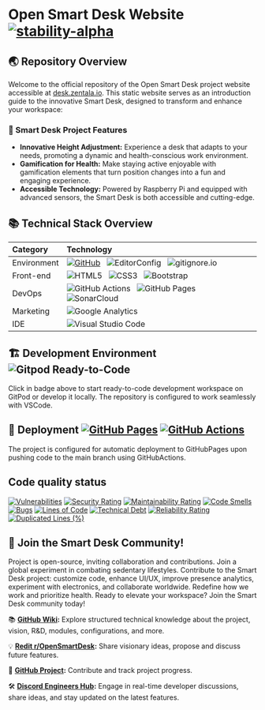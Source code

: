 #  Open Smart Desk Website [![stability-alpha](https://img.shields.io/badge/stability-alpha-f4d03f.svg)](https://github.com/mkenney/software-guides/blob/master/STABILITY-BADGES.md#alpha) 
## 🌏 Repository Overview
Welcome to the official repository of the Open Smart Desk project website accessible at [desk.zentala.io](https://desk.zentala.io/). This static website serves as an introduction guide to the innovative Smart Desk, designed to transform and enhance your workspace:

### 🚀 Smart Desk Project Features
- **Innovative Height Adjustment:** Experience a desk that adapts to your needs, promoting a dynamic and health-conscious work environment.
- **Gamification for Health:** Make staying active enjoyable with gamification elements that turn position changes into a fun and engaging experience.
- **Accessible Technology:** Powered by Raspberry Pi and equipped with advanced sensors, the  Smart Desk is both accessible and cutting-edge.

## 📚 Technical Stack Overview

| Category    | Technology                 |
| :---------- | :------------------------- |
| Environment | [![GitHub](https://img.shields.io/badge/-GitHub-181717?logo=github&logoColor=white)](https://github.com/zentala/open-smart-desk/) &nbsp; ![EditorConfig](https://img.shields.io/badge/-EditorConfig-FEFEFE?logo=editorconfig&logoColor=black) &nbsp; ![gitignore.io](https://img.shields.io/badge/-gitignore.io-204ECF?logo=gitignoredotio&logoColor=white) |
| Front-end   | ![HTML5](https://img.shields.io/badge/-HTML5-E34F26?logo=html5&logoColor=white) &nbsp; ![CSS3](https://img.shields.io/badge/-CSS3-1572B6?logo=css3&logoColor=white) &nbsp; ![Bootstrap](https://img.shields.io/badge/-Bootstrap-563D7C?logo=bootstrap&logoColor=white) |
| DevOps      | ![GitHub Actions](https://img.shields.io/badge/-GitHubActions-2088FF?logo=githubactions&logoColor=white) &nbsp; ![GitHub Pages](https://img.shields.io/badge/-GitHubPages-222222?logo=githubpages&logoColor=white) &nbsp; ![SonarCloud](https://img.shields.io/badge/-SonarCloud-F3702A?logo=sonarcloud&logoColor=white) |
| Marketing   | ![Google Analytics](https://img.shields.io/badge/-GoogleAnalytics-E37400?logo=googleanalytics&logoColor=white) |
| IDE         | ![Visual Studio Code](https://img.shields.io/badge/-VisualStudioCode-007ACC?logo=visualstudiocode&logoColor=white) |

## 🏗 Development Environment ![Gitpod Ready-to-Code](https://img.shields.io/badge/Gitpod-ready--to--code-blue?logo=gitpod)
Click in badge above to start ready-to-code development workspace on GitPod or develop it locally. The repository is configured to work seamlessly with VSCode.

## 🚀 Deployment [![GitHub Pages](https://img.shields.io/badge/-GitHubPages-222222?logo=githubpages&logoColor=white)](https://desk.zentala.io/) [![GitHub Actions](https://img.shields.io/badge/-GitHubActions-2088FF?logo=githubactions&logoColor=white)](https://github.com/zentala/open-smart-desk/actions)

The project is configured for automatic deployment to GitHubPages upon pushing code to the main branch using GitHubActions.

## Code quality status

[![Vulnerabilities](https://sonarcloud.io/api/project_badges/measure?project=zentala_desk.zentala.io&metric=vulnerabilities)](https://sonarcloud.io/summary/new_code?id=zentala_desk.zentala.io)
[![Security Rating](https://sonarcloud.io/api/project_badges/measure?project=zentala_desk.zentala.io&metric=security_rating)](https://sonarcloud.io/summary/new_code?id=zentala_desk.zentala.io)
[![Maintainability Rating](https://sonarcloud.io/api/project_badges/measure?project=zentala_desk.zentala.io&metric=sqale_rating)](https://sonarcloud.io/summary/new_code?id=zentala_desk.zentala.io)
[![Code Smells](https://sonarcloud.io/api/project_badges/measure?project=zentala_desk.zentala.io&metric=code_smells)](https://sonarcloud.io/summary/new_code?id=zentala_desk.zentala.io) [![Bugs](https://sonarcloud.io/api/project_badges/measure?project=zentala_desk.zentala.io&metric=bugs)](https://sonarcloud.io/summary/new_code?id=zentala_desk.zentala.io)
[![Lines of Code](https://sonarcloud.io/api/project_badges/measure?project=zentala_desk.zentala.io&metric=ncloc)](https://sonarcloud.io/summary/new_code?id=zentala_desk.zentala.io)
[![Technical Debt](https://sonarcloud.io/api/project_badges/measure?project=zentala_desk.zentala.io&metric=sqale_index)](https://sonarcloud.io/summary/new_code?id=zentala_desk.zentala.io) [![Reliability Rating](https://sonarcloud.io/api/project_badges/measure?project=zentala_desk.zentala.io&metric=reliability_rating)](https://sonarcloud.io/summary/new_code?id=zentala_desk.zentala.io) [![Duplicated Lines (%)](https://sonarcloud.io/api/project_badges/measure?project=zentala_desk.zentala.io&metric=duplicated_lines_density)](https://sonarcloud.io/summary/new_code?id=zentala_desk.zentala.io)


## 🤝 **Join the Smart Desk Community!**
Project is open-source, inviting collaboration and contributions. Join a global experiment in combating sedentary lifestyles. Contribute to the Smart Desk project: customize code, enhance UI/UX, improve presence analytics, experiment with electronics, and collaborate worldwide. Redefine how we work and prioritize health. Ready to elevate your workspace? Join the Smart Desk community today!

📚 **[GitHub Wiki](https://github.com/zentala/open-smart-desk/wiki):**
Explore structured technical knowledge about the project, vision, R&D, modules, configurations, and more. 

💡 **[Redit r/OpenSmartDesk](https://www.reddit.com/r/OpenSmartDesk/):**
Share visionary ideas, propose and discuss future features.

💼 **[GitHub Project](https://github.com/zentala/desk.zentala.io/projects):**
Contribute and track project progress.

🛠️ **[Discord Engineers Hub](https://discord.com/invite/7s7P9Kga):**
Engage in real-time developer discussions, share ideas, and stay updated on the latest features.

